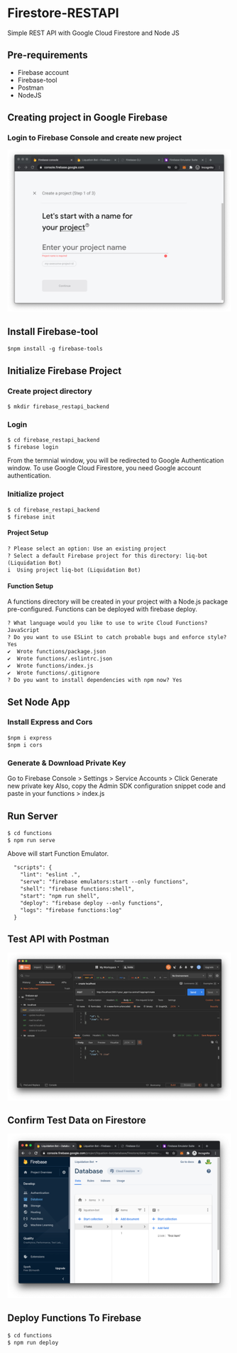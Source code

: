 # Firestore-RESTAPI
Simple REST API with Google Cloud Firestore and Node JS 

## Pre-requirements
- Firebase account
- Firebase-tool
- Postman
- NodeJS

## Creating project in Google Firebase
### Login to Firebase Console and create new project
<img src="doc/img/01_firebase_console.png" width="600">

## Install Firebase-tool
```
$npm install -g firebase-tools
```

## Initialize Firebase Project
### Create project directory
```
$ mkdir firebase_restapi_backend
```
### Login
```
$ cd firebase_restapi_backend
$ firebase login
```
From the termnial window, you will be redirected to Google Authentication window. To use Google Cloud Firestore, you need Google account authentication.

### Initialize project
```
$ cd firebase_restapi_backend
$ firebase init
```
#### Project Setup
```
? Please select an option: Use an existing project
? Select a default Firebase project for this directory: liq-bot (Liquidation Bot)
i  Using project liq-bot (Liquidation Bot)
```
#### Function Setup
A functions directory will be created in your project with a Node.js
package pre-configured. Functions can be deployed with firebase deploy.
```
? What language would you like to use to write Cloud Functions? JavaScript
? Do you want to use ESLint to catch probable bugs and enforce style? Yes
✔  Wrote functions/package.json
✔  Wrote functions/.eslintrc.json
✔  Wrote functions/index.js
✔  Wrote functions/.gitignore
? Do you want to install dependencies with npm now? Yes
```

## Set Node App
### Install Express and Cors
```
$npm i express
$npm i cors
```

### Generate & Download Private Key
Go to Firebase Console > Settings > Service Accounts > Click Generate new private key
Also, copy the Admin SDK configuration snippet code and paste in your functions > index.js


## Run Server
```
$ cd functions
$ npm run serve
```
Above will start Function Emulator.
```
  "scripts": {
    "lint": "eslint .",
    "serve": "firebase emulators:start --only functions",
    "shell": "firebase functions:shell",
    "start": "npm run shell",
    "deploy": "firebase deploy --only functions",
    "logs": "firebase functions:log"
  }
```

## Test API with Postman
<img src="doc/img/postman_setting.png" width="600">

## Confirm Test Data on Firestore
<img src="doc/img/firestore_confirm.png" width="600">

## Deploy Functions To Firebase
```
$ cd functions
$ npm run deploy
```


